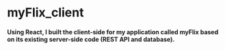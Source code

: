# myFlix_client

<h4>Using React, I built the client-side for my application called myFlix based on its existing
server-side code (REST API and database).</h4>
